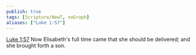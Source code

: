 ```yaml
---
publish: true
tags: [Scripture/NewT, noGraph]
aliases: ["Luke 1:57"]
---
```

[Luke 1:57](https://churchofjesuschrist.org/study/scriptures/nt/luke/1?lang=eng&id=p57#p57) Now Elisabeth's full time came that she should be delivered; and she brought forth a son.

